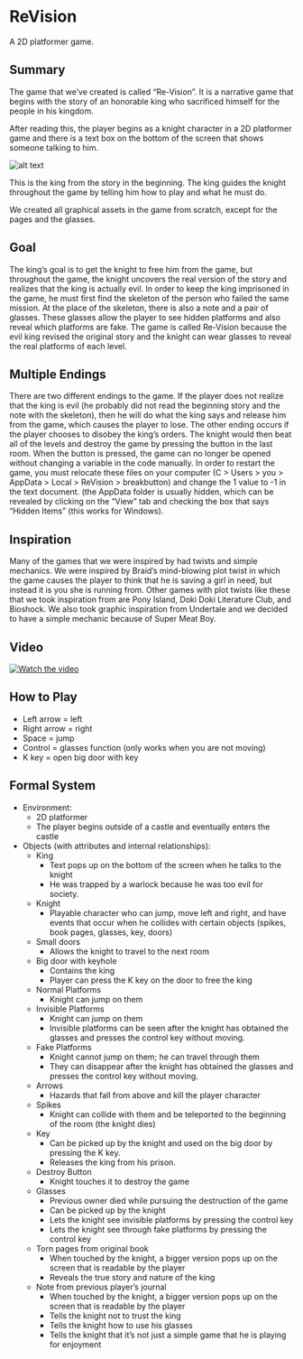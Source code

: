 # ReVision
A 2D platformer game.

## Summary
The game that we’ve created is called “Re-Vision”. It is a narrative game that begins with the story of an honorable king who sacrificed himself for the people in his kingdom.

After reading this, the player begins as a knight character in a 2D platformer game and there is a text box on the bottom of the screen that shows someone talking to him. 

![alt text](https://raw.githubusercontent.com/juliepierides/ReVision/book.png)

This is the king from the story in the beginning. The king guides the knight throughout the game by telling him how to play and what he must do. 

We created all graphical assets in the game from scratch, except for the pages and the glasses.

## Goal
The king’s goal is to get the knight to free him from the game, but throughout the game, the knight uncovers the real version of the story and realizes that the king is actually evil. In order to keep the king imprisoned in the game, he must first find the skeleton of the person who failed the same mission. At the place of the skeleton, there is also a note and a pair of glasses. These glasses allow the player to see hidden platforms and also reveal which platforms are fake. The game is called Re-Vision because the evil king revised the original story and the knight can wear glasses to reveal the real platforms of each level. 
## Multiple Endings	
There are two different endings to the game. If the player does not realize that the king is evil (he probably did not read the beginning story and the note with the skeleton), then he will do what the king says and release him from the game, which causes the player to lose. The other ending occurs if the player chooses to disobey the king’s orders. The knight would then beat all of the levels and destroy the game by pressing the button in the last room. When the button is pressed, the game can no longer be opened without changing a variable in the code manually. In order to restart the game, you must relocate these files on your computer (C > Users > you > AppData > Local > ReVision > breakbutton) and change the 1 value to -1 in the text document. (the AppData folder is usually hidden, which can be revealed by clicking on the “View” tab and checking the box that says “Hidden Items” (this works for Windows).
## Inspiration
Many of the games that we were inspired by had twists and simple mechanics. We were inspired by Braid’s mind-blowing plot twist in which the game causes the player to think that he is saving a girl in need, but instead it is you she is running from. Other games with plot twists like these that we took inspiration from are Pony Island, Doki Doki Literature Club, and Bioshock. We also took graphic inspiration from Undertale and we decided to have a simple mechanic because of Super Meat Boy.

## Video
[![Watch the video](https://drive.google.com/open?id=1mb3IjaVdcyD48aDFLnWzxRlr3M9eyHIt)](https://drive.google.com/open?id=1N-PT56zL6xbHkulBCaLVZk-hNL6PJFey)

## How to Play
- Left arrow = left
- Right arrow = right
- Space = jump
- Control = glasses function (only works when you are not moving)
- K key = open big door with key

## Formal System
- Environment:
  - 2D platformer
  - The player begins outside of a castle and eventually enters the castle
- Objects (with attributes and internal relationships):
  - King
    - Text pops up on the bottom of the screen when he talks to the knight
    - He was trapped by a warlock because he was too evil for society.
  - Knight
    - Playable character who can jump, move left and right, and have events that occur when he collides with certain objects (spikes, book pages, glasses, key, doors)
  - Small doors 
    - Allows the knight to travel to the next room
  - Big door with keyhole
    - Contains the king
    - Player can press the K key on the door to free the king
  - Normal Platforms
    - Knight can jump on them
  - Invisible Platforms
    - Knight can jump on them
    - Invisible platforms can be seen after the knight has obtained the glasses and presses the control key without moving.
  - Fake Platforms
    - Knight cannot jump on them; he can travel through them
    - They can disappear after the knight has obtained the glasses and presses the control key without moving.
  - Arrows
    - Hazards that fall from above and kill the player character
  - Spikes
    - Knight can collide with them and be teleported to the beginning of the room (the knight dies)
  - Key
     - Can be picked up by the knight and used on the big door by pressing the K key.
    - Releases the king from his prison.
  - Destroy Button
    - Knight touches it to destroy the game
  - Glasses
    - Previous owner died while pursuing the destruction of the game
    - Can be picked up by the knight 
    - Lets the knight see invisible platforms by pressing the control key
    - Lets the knight see through fake platforms by pressing the control key
  - Torn pages from original book
    - When touched by the knight, a bigger version pops up on the screen that is readable by the player
    - Reveals the true story and nature of the king
  - Note from previous player’s journal
    - When touched by the knight, a bigger version pops up on the screen that is readable by the player
    - Tells the knight not to trust the king 
    - Tells the knight how to use his glasses
    - Tells the knight that it’s not just a simple game that he is playing for enjoyment

